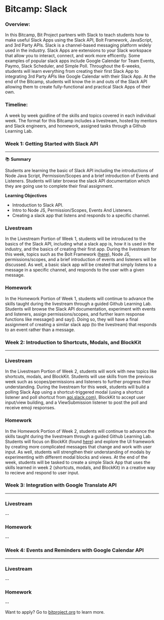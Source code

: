 # Bitcamp: Slack

### Overview:
In this Bitcamp, Bit Project partners with Slack to teach students how to make useful Slack Apps using the Slack API, Bolt Framework, JavaScript, and 3rd Party APIs. Slack is a channel-based messaging platform widely used in the industry. Slack Apps are extensions to your Slack workspace that allow you to interact, connect, and work more efficently. Some examples of popular slack apps include Google Calendar for Team Events, Paymo, Slack Scheduler, and Simple Poll. Throughout the 6-weeks, students will learn everything from creating their first Slack App to integrating 3rd Party APIs like Google Calendar with their Slack App. At the end of the Bitcamp, students will know the in and outs of the Slack API allowing them to create fully-functional and practical Slack Apps of their own.

### Timeline:

A week by week guidline of the skills and topics covered in each individual week. The format for this Bitcamp includes a livestream, hosted by mentors and Slack engineers, and homework, assigned tasks through a Github Learning Lab.

### **Week 1: Getting Started with Slack API**
***
📚 **Summary**

Students are learning the basic of Slack API including the introductions of Node Java Script, Permission/Scopes and a brief introduction of Events and Listeners. Students will later browse the slack API documentation which they are going use to complete their final assignment. 

**Learning Objectives**
- Introduction to Slack API.
- Intro to Node JS, Permission/Scopes, Events And Listeners.
- Creating a slack app that listens and responds to a specific channel.

### Livestream

In the Livestream Portion of Week 1, students will be introduced to the basics of the Slack API, including what a slack app is, how it is used in the industry, and the basics of creating their first app. During the livestream for this week, topics such as the Bolt Framework ([here](https://slack.dev/bolt-js/tutorial/getting-started "Bolt Framework")), Node JS, permissions/scopes, and a brief introduction of events and listeners will be discussed. As well, a basic slack app will be created that simply listens to a message in a specific channel, and responds to the user with a given message.

### Homework

In the Homework Portion of Week 1, students will continue to advance the skills taught during the livestream through a guided Github Learning Lab. Students will browse the Slack API documentation, experiment with events and listeners, assign permissions/scopes, and further learn response functions like message() and say(). Doing so, they will have a final assignment of creating a similar slack app (to the livestream) that responds to an event rather than a message.

### **Week 2: Introduction to Shortcuts, Modals, and BlockKit**

***

### Livestream

In the Livestream Portion of Week 2, students will work with new topics like shortcuts, modals, and BlockKit. Students will use skills from the previous week such as scopes/permissions and listeners to further progress their understanding. During the livestream for this week, students will build a polling Slack App using a shortcut-triggered modal (using a shortcut listener and poll shortcut from [api.slack.com](http//api.slack.com "Slack API")), BlockKit to accept user input/view building, and a ViewSubmission listener to post the poll and receive emoji responses.

### Homework

In the Homework Portion of Week 2, students will continue to advance the skills taught during the livestream through a guided Github Learning Lab. Students will focus on BlockKit (found [here](https://api.slack.com/block-kit "here")) and explore the UI framework by creating more complicated messages that change and work with user input. As well, students will strengthen their understanding of modals by experimenting with different modal blocks and views. At the end of the week, students will be tasked to create a simple Slack App that uses the skills learned in week 2 (shortcuts, modals, and BlockKit) in a creative way to recieve and respond to user input.

### **Week 3: Integration with Google Translate API**

***

### Livestream

--

### Homework

--

### **Week 4: Events and Reminders with Google Calendar API**

***

### Livestream

--

### Homework

--

Want to apply? Go to [bitproject.org](http://bitproject.org "bitproject.org") to learn more.










